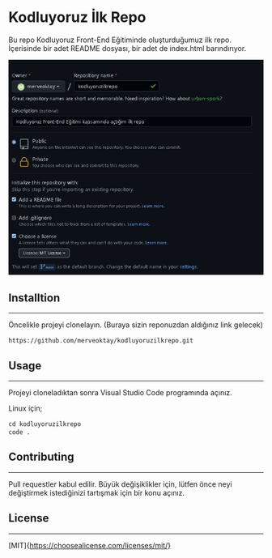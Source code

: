 # Kodluyoruz İlk Repo 

Bu repo Kodluyoruz Front-End Eğitiminde oluşturduğumuz ilk repo. İçerisinde bir adet README dosyası, bir adet de index.html barındırıyor.

![Resim](https://github.com/merveoktay/kodluyoruzilkrepo/blob/branch/ekranalintisi.jpg?raw=true)

## Installtion
--------------------------
Öncelikle projeyi clonelayın. (Buraya sizin reponuzdan aldığınız link gelecek)
```
https://github.com/merveoktay/kodluyoruzilkrepo.git
```
## Usage
--------------------------
Projeyi cloneladıktan sonra Visual Studio Code programında açınız.

Linux için;
```
cd kodluyoruzilkrepo
code .
```

## Contributing
------------------------------
Pull requestler kabul edilir. Büyük değişiklikler için, lütfen önce neyi değiştirmek istediğinizi tartışmak için bir konu açınız.

## License
-----------------------
[MIT]{https://choosealicense.com/licenses/mit/}